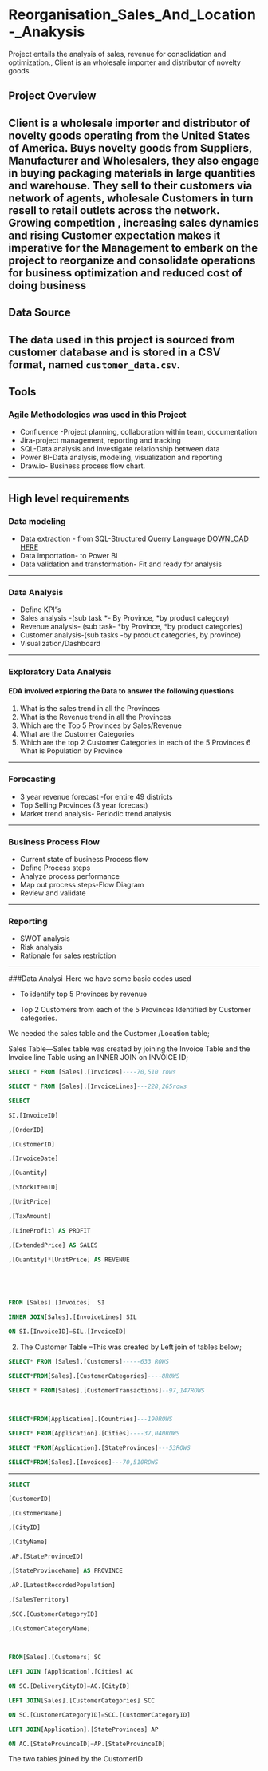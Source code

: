 # Reorganisation_Sales_And_Location-_Anakysis
Project entails the analysis of sales, revenue for consolidation and optimization., Client is an wholesale importer and distributor of novelty goods


## Project Overview
Client is a wholesale importer and distributor of novelty goods operating from the United States of America. Buys novelty goods from Suppliers, Manufacturer and Wholesalers, they also engage in buying packaging materials in large quantities and warehouse. They sell to their customers via network of agents, wholesale Customers in turn resell to retail outlets across the network. Growing competition , increasing sales dynamics and rising Customer expectation  makes it imperative for the Management to embark on the project to reorganize and consolidate operations for business optimization and reduced cost of doing business
---
## Data Source
The data used in this project is sourced from customer database and is stored in a CSV format, named `customer_data.csv`.
---
## Tools
### Agile Methodologies was used in this Project
- Confluence -Project planning, collaboration within team, documentation 
- Jira-project management, reporting and tracking
- SQL-Data analysis and Investigate relationship between data
- Power BI-Data analysis, modeling, visualization and reporting
- Draw.io- Business process flow chart.
---
## High level requirements
### Data modeling
- Data extraction - from SQL-Structured Querry Language [DOWNLOAD HERE](https://1drv.ms/w/s!ApWnci176Rvogx7ot_oLHxoFDL0c?e=vUtqeh)
- Data importation- to Power BI 
- Data validation and  transformation- Fit and ready for analysis
---
### Data Analysis
- Define KPI”s
- Sales analysis -(sub task *- By Province, *by product category)
- Revenue analysis- (sub task- *by Province, *by product categories) 
- Customer analysis-(sub tasks -by product categories, by province)
- Visualization/Dashboard
---
### Exploratory Data Analysis
#### EDA involved exploring the Data to answer the following questions
  1.  What is the sales trend in all the Provinces
  2.  What is the Revenue trend in all the Provinces
  3.  Which are the Top 5 Provinces by Sales/Revenue
  4.  What are the Customer Categories
  5.  Which are the top 2 Customer Categories in each of the 5 Provinces
  6   What is Population by Province
---
### Forecasting
- 3 year revenue forecast -for entire 49 districts 
- Top Selling  Provinces (3 year forecast)
- Market trend analysis- Periodic trend analysis
---  
### Business Process Flow
- Current state of business Process flow 
- Define Process steps
- Analyze process performance
- Map out process steps-Flow Diagram
- Review and validate 
---
### Reporting
- SWOT analysis
- Risk analysis
- Rationale for sales restriction
--- 
###Data Analysi-Here we have some basic codes used
- To identify top 5 Provinces by revenue 

- Top 2 Customers from each of the 5 Provinces Identified by Customer categories. 

 We needed the sales table and the Customer /Location table; 

 Sales Table—Sales table was created by joining the Invoice Table and the Invoice line Table using an INNER JOIN on INVOICE ID; 

 

```SQL
SELECT * FROM [Sales].[Invoices]----70,510 rows
 ```

```SQL
SELECT * FROM [Sales].[InvoiceLines]---228,265rows
```

 

```SQL
SELECT 

SI.[InvoiceID] 

,[OrderID]  

,[CustomerID] 

,[InvoiceDate] 

,[Quantity] 

,[StockItemID] 

,[UnitPrice] 

,[TaxAmount] 

,[LineProfit] AS PROFIT 

,[ExtendedPrice] AS SALES 

,[Quantity]*[UnitPrice] AS REVENUE 

  

 

FROM [Sales].[Invoices]  SI 

INNER JOIN[Sales].[InvoiceLines] SIL 

ON SI.[InvoiceID]=SIL.[InvoiceID]
```

 

 

 

2.  The Customer Table –This was created by Left join of tables below; 

```SQL
SELECT* FROM [Sales].[Customers]-----633 ROWS 

SELECT*FROM[Sales].[CustomerCategories]----8ROWS  

SELECT * FROM[Sales].[CustomerTransactions]--97,147ROWS 

  

SELECT*FROM[Application].[Countries]---190ROWS 

SELECT* FROM[Application].[Cities]----37,040ROWS 

SELECT *FROM[Application].[StateProvinces]---53ROWS 

SELECT*FROM[Sales].[Invoices]---70,510ROWS
```

------------------------------------------------------------------------------------- 
```SQL
SELECT 

[CustomerID] 

,[CustomerName] 

,[CityID] 

,[CityName] 

,AP.[StateProvinceID] 

,[StateProvinceName] AS PROVINCE 

,AP.[LatestRecordedPopulation] 

,[SalesTerritory] 

,SCC.[CustomerCategoryID] 

,[CustomerCategoryName] 

  

FROM[Sales].[Customers] SC 

LEFT JOIN [Application].[Cities] AC 

ON SC.[DeliveryCityID]=AC.[CityID] 

LEFT JOIN[Sales].[CustomerCategories] SCC 

ON SC.[CustomerCategoryID]=SCC.[CustomerCategoryID] 

LEFT JOIN[Application].[StateProvinces] AP 

ON AC.[StateProvinceID]=AP.[StateProvinceID] 

```
 

The two tables joined by the CustomerID 
 


 



 



 
